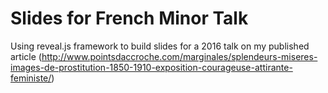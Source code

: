 # Slides for French Minor Talk
Using reveal.js framework to build slides for a 2016 talk on my published article (http://www.pointsdaccroche.com/marginales/splendeurs-miseres-images-de-prostitution-1850-1910-exposition-courageuse-attirante-feministe/)

